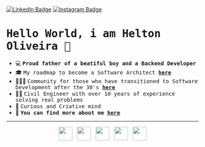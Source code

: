 [![LinkedIn Badge](https://img.shields.io/badge/LinkedIn-%23E4405F.svg?&style=flat-square&logo=linkedin&logoColor=white&color=071A2C&link=https://www.linkedin.com/in/helton-so/)](https://www.linkedin.com/in/helton-so/)
[![Instagram Badge](https://img.shields.io/badge/Instagram-%23E4405F.svg?&style=flat-square&logo=instagram&logoColor=white&color=071A2C&link=https://www.instagram.com/p30.dev/)](https://www.instagram.com/p30.dev/)

<h1><samp>Hello World, i am Helton Oliveira 👋</samp></h1>
  
  
- 💻&nbsp;<samp>__Proud father of a beatiful boy and a Backend Developer__</samp>
- 🎓&nbsp;<samp>My roadmap to become a Software Architect [__here__](https://github.com/Holiv/java_backend_architect-roadmap)</samp>
- 👨🏽‍💻&nbsp;<samp>Community for those who have transitioned to Software Development after the 30's [__here__](https://discord.gg/Bvmsv5ZezJ)</samp>
- 👷🏽‍&nbsp;<samp>Civil Engineer with over 10 years of experience solving real problems</samp>
- 🧠&nbsp;<samp>Curious and Criative mind</samp>
- 📝&nbsp;<samp>__You can find more about me__ [__here__](https://p30.dev)</samp>

<!--
  ------
  
  </p>
  <div align="center">
    <a href="https://github.com/holiv">
    <img height="150em" src="https://github-readme-stats.vercel.app/api?username=holiv&show_icons=true&theme=github_dark&include_all_commits=true&count_private=true"/>
    <img height="150em" src="https://github-readme-stats.vercel.app/api/top-langs/?username=holiv&layout=compact&langs_count=6&theme=github_dark"/>
  <br></div>
 -->
   ------
<div align="center">
 <!-- Java -->
<img width="36px" src="https://cdn.iconscout.com/icon/free/png-256/free-java-59-1174952.png">
 <!-- Spring -->
<img width="36px" src="https://user-images.githubusercontent.com/97141987/236517831-f28fcc0c-dc30-48dd-87d5-242eb80ae867.png">
 <!-- PostgreSQL -->
<img width="36px" src="https://user-images.githubusercontent.com/97141987/236518046-9112d741-f706-4bdc-bebe-c1c78b411e2d.png">
 <!-- Dcoker -->
<img width="36px" src="https://user-images.githubusercontent.com/97141987/236518766-e01dec6a-7c8d-4913-8f9b-167146eaba05.png">
 <!-- AWS -->
<img width="36px" src="https://user-images.githubusercontent.com/97141987/236519009-8b7a6020-8527-4cc7-b54b-635e4db8c450.png">
</div>

<!--
  <div align="center">
    <img align="center" alt="holiv-HTML" height="30" width="40" src="https://raw.githubusercontent.com/devicons/devicon/master/icons/html5/html5-original.svg">
    <img align="center" alt="holiv-CSS" height="30" width="40" src="https://raw.githubusercontent.com/devicons/devicon/master/icons/css3/css3-original.svg">
    <img align="center" alt="holiv-JS" height="30" width="40" src="https://cdn.jsdelivr.net/gh/devicons/devicon/icons/javascript/javascript-original.svg">
    <img align="center" alt="holiv-HTML" height="30" width="40" src="https://cdn.worldvectorlogo.com/logos/typescript.svg">
    <img align="center" alt="holiv-HTML" height="30" width="40" src="https://cdn.worldvectorlogo.com/logos/react-2.svg">
    <img align="center" alt="holiv-HTML" height="30" width="40" src="https://cdn.worldvectorlogo.com/logos/c--4.svg">
    <img align="center" alt="holiv-HTML" height="30" width="40" src="https://cdn.worldvectorlogo.com/logos/microsoft-sql-server-1.svg">
  </div>
  
   ------
  
  <div align="center">
  <a href="https://www.linkedin.com/in/helton-oliveira-521abbb2" target="_blank"><img src="https://img.shields.io/badge/-LinkedIn-%230077B5?style=for-the-badge&logo=linkedin&logoColor=white" target="_blank"></a>
  <a href = "mailto:mrheltonso@gmail.com"><img src="https://img.shields.io/badge/-Gmail-%23333?style=for-the-badge&logo=gmail&logoColor=white" target="_blank"></a>
  <a href="https://instagram.com/oliveira.sk" target="_blank"><img src="https://img.shields.io/badge/-Instagram-%23E4405F?style=for-the-badge&logo=instagram&logoColor=white" target="_blank"></a>
  <a href="https://discord.gg/holiv" target="_blank"><img src="https://img.shields.io/badge/Discord-7289DA?style=for-the-badge&logo=discord&logoColor=white" target="_blank"></a></div>
  -->
   
  

 
